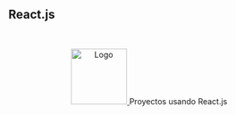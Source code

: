 ## React.js 
<!-- PROJECT LOGO -->
<br />
<p align="center">
  <a href="https://github.com/othneildrew/Best-README-Template">
    <img src="[![react](https://github.com/nicoleviarengo/React.js/assets/96841120/e32b7298-4483-4805-a4c2-4a35734a9545)](https://www.google.com.ar/search?q=React+Logo+gifPNG&tbm=isch&ved=2ahUKEwje_ZaBu9X_AhX_jJUCHffYBk8Q2-cCegQIABAA&oq=React+Logo+gifPNG&gs_lcp=CgNpbWcQAzoECCMQJzoFCAAQgAQ6BggAEAcQHjoECAAQHjoGCAAQCBAeUL0MWPMPYOESaABwAHgAgAGPAYgByQOSAQMyLjKYAQCgAQGqAQtnd3Mtd2l6LWltZ8ABAQ&sclient=img&ei=R4CTZJ6-Kf-Z1sQP97Gb-AQ&bih=657&biw=1366#imgrc=hjcc760kgHm2hM)https://www.google.com.ar/search?q=React+Logo+gifPNG&tbm=isch&ved=2ahUKEwje_ZaBu9X_AhX_jJUCHffYBk8Q2-cCegQIABAA&oq=React+Logo+gifPNG&gs_lcp=CgNpbWcQAzoECCMQJzoFCAAQgAQ6BggAEAcQHjoECAAQHjoGCAAQCBAeUL0MWPMPYOESaABwAHgAgAGPAYgByQOSAQMyLjKYAQCgAQGqAQtnd3Mtd2l6LWltZ8ABAQ&sclient=img&ei=R4CTZJ6-Kf-Z1sQP97Gb-AQ&bih=657&biw=1366#imgrc=hjcc760kgHm2hM
" alt="Logo" width="100" height="100">
  </a>
Proyectos usando React.js
